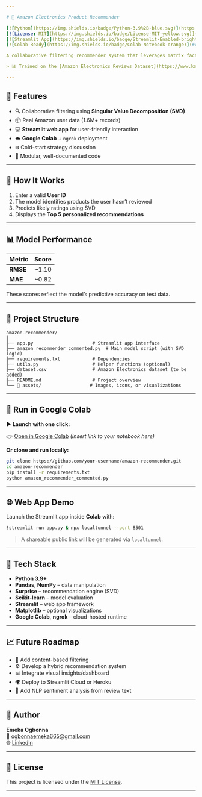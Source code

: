 ```yaml
---

# 🛒 Amazon Electronics Product Recommender

[![Python](https://img.shields.io/badge/Python-3.9%2B-blue.svg)](https://www.python.org/)
[![License: MIT](https://img.shields.io/badge/License-MIT-yellow.svg)](LICENSE)
[![Streamlit App](https://img.shields.io/badge/Streamlit-Enabled-brightgreen)](#web-app-demo)
[![Colab Ready](https://img.shields.io/badge/Colab-Notebook-orange)](#run-in-google-colab)

A collaborative filtering recommender system that leverages matrix factorization (SVD) to suggest Amazon electronic products based on users' previous reviews and ratings.

> 📊 Trained on the [Amazon Electronics Reviews Dataset](https://www.kaggle.com/datasets/shivamparab/amazon-electronics-reviews) — 1.6M+ real-world user reviews!

---
```


## 🚀 Features

- 🔍 Collaborative filtering using **Singular Value Decomposition (SVD)**
- 📦 Real Amazon user data (1.6M+ records)
- 💻 **Streamlit web app** for user-friendly interaction
- ☁️ **Google Colab** + `ngrok` deployment
- ❄️ Cold-start strategy discussion
- 🧼 Modular, well-documented code

---

## 🧠 How It Works

1. Enter a valid **User ID**
2. The model identifies products the user hasn’t reviewed
3. Predicts likely ratings using SVD
4. Displays the **Top 5 personalized recommendations**

---

## 📊 Model Performance

| Metric | Score |
|--------|-------|
| **RMSE** | ~1.10 |
| **MAE**  | ~0.82 |

These scores reflect the model’s predictive accuracy on test data.

---

## 📁 Project Structure

```
amazon-recommender/
│
├── app.py                      # Streamlit app interface
├── amazon_recommender_commented.py  # Main model script (with SVD logic)
├── requirements.txt            # Dependencies
├── utils.py                    # Helper functions (optional)
├── dataset.csv                 # Amazon Electronics dataset (to be added)
├── README.md                   # Project overview
└── 📁 assets/                  # Images, icons, or visualizations
```

---

## 🧪 Run in Google Colab

**▶️ Launch with one click:**

👉 [Open in Google Colab](#) *(Insert link to your notebook here)*

**Or clone and run locally:**

```bash
git clone https://github.com/your-username/amazon-recommender.git
cd amazon-recommender
pip install -r requirements.txt
python amazon_recommender_commented.py
```

---

## 🌐 Web App Demo

Launch the Streamlit app inside **Colab** with:

```bash
!streamlit run app.py & npx localtunnel --port 8501
```

> A shareable public link will be generated via `localtunnel`.

---

## 🧰 Tech Stack

- **Python 3.9+**
- **Pandas**, **NumPy** – data manipulation
- **Surprise** – recommendation engine (SVD)
- **Scikit-learn** – model evaluation
- **Streamlit** – web app framework
- **Matplotlib** – optional visualizations
- **Google Colab**, **ngrok** – cloud-hosted runtime

---

## 📈 Future Roadmap

- 🔄 Add content-based filtering
- ⚙️ Develop a hybrid recommendation system
- 📊 Integrate visual insights/dashboard
- 🌍 Deploy to Streamlit Cloud or Heroku
- 🧠 Add NLP sentiment analysis from review text

---

## 👤 Author

**Emeka Ogbonna**  
📧 ogbonnaemeka665@gmail.com  
🌐 [LinkedIn]([https://www.linkedin.com/in/your-profile](https://www.linkedin.com/in/emekaogbonna/))

---

## 📝 License

This project is licensed under the [MIT License](LICENSE).

---

